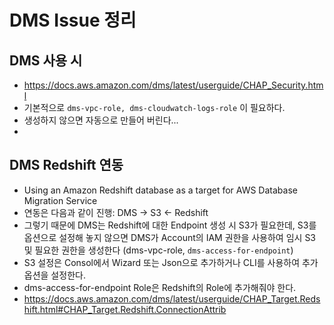 # DMS Issue 정리

## DMS 사용 시
* https://docs.aws.amazon.com/dms/latest/userguide/CHAP_Security.html
* 기본적으로 ```dms-vpc-role, dms-cloudwatch-logs-role``` 이 필요하다.
* 생성하지 않으면 자동으로 만들어 버린다...
* 

## DMS Redshift 연동
* Using an Amazon Redshift database as a target for AWS Database Migration Service
* 연동은 다음과 같이 진행: DMS -> S3 <- Redshift 
* 그렇기 때문에 DMS는 Redshift에 대한 Endpoint 생성 시 S3가 필요한데, S3를 옵션으로 설정해 놓지 않으면 DMS가 Account의 IAM 권한을 사용하여 임시 S3 및 필요한 권한을 생성한다 (dms-vpc-role, ```dms-access-for-endpoint```)
* S3 설정은 Consol에서 Wizard 또는 Json으로 추가하거나 CLI를 사용하여 추가 옵션을 설정한다.
* dms-access-for-endpoint Role은 Redshift의 Role에 추가해줘야 한다.
* https://docs.aws.amazon.com/dms/latest/userguide/CHAP_Target.Redshift.html#CHAP_Target.Redshift.ConnectionAttrib




## 



